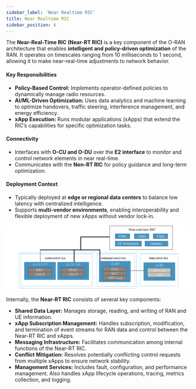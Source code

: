 ```yaml
---
sidebar_label: 'Near Realtime RIC'
title: Near Realtime RIC
sidebar_position: 6
---
```


The **Near-Real-Time RIC (Near-RT RIC)** is a key component of the O-RAN architecture that enables **intelligent and policy-driven optimization** of the RAN. It operates on timescales ranging from 10 milliseconds to 1 second, allowing it to make near-real-time adjustments to network behavior.

#### **Key Responsibilities**
- **Policy-Based Control:** Implements operator-defined policies to dynamically manage radio resources.
- **AI/ML-Driven Optimization:** Uses data analytics and machine learning to optimize handovers, traffic steering, interference management, and energy efficiency.
- **xApp Execution:** Runs modular applications (xApps) that extend the RIC’s capabilities for specific optimization tasks.

#### **Connectivity**
- Interfaces with **O-CU and O-DU** over the **E2 interface** to monitor and control network elements in near real-time.
- Communicates with the **Non-RT RIC** for policy guidance and long-term optimization.

#### **Deployment Context**
- Typically deployed at **edge or regional data centers** to balance low latency with centralized intelligence.
- Supports **multi-vendor environments**, enabling interoperability and flexible deployment of new xApps without vendor lock-in.


![image_overview](/img/near_rt_ric.svg)

Internally, the **Near-RT RIC** consists of several key components:

- **Shared Data Layer:** Manages storage, reading, and writing of RAN and UE information.
- **xApp Subscription Management:** Handles subscription, modification, and termination of event streams for RAN data and control between the Near-RT RIC and xApps.
- **Messaging Infrastructure:** Facilitates communication among internal functions of the Near-RT RIC.
- **Conflict Mitigation:** Resolves potentially conflicting control requests from multiple xApps to ensure network stability.
- **Management Services:** Includes fault, configuration, and performance management. Also handles xApp lifecycle operations, tracing, metrics collection, and logging.